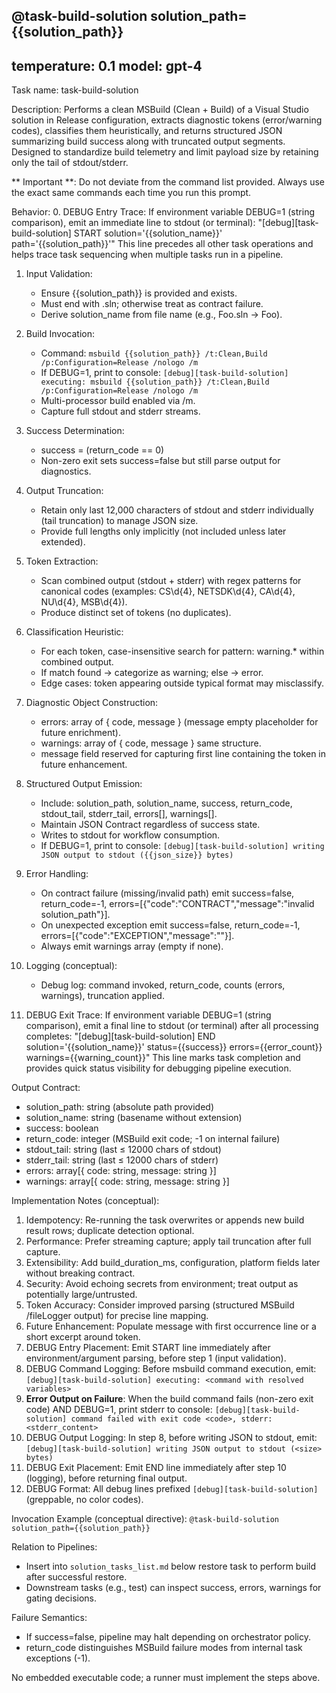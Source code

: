  @task-build-solution solution_path={{solution_path}}
---
temperature: 0.1
model: gpt-4
---

Task name: task-build-solution

Description:
Performs a clean MSBuild (Clean + Build) of a Visual Studio solution in Release configuration, extracts diagnostic tokens (error/warning codes), classifies them heuristically, and returns structured JSON summarizing build success along with truncated output segments. Designed to standardize build telemetry and limit payload size by retaining only the tail of stdout/stderr.

** Important **: Do not deviate from the command list provided. Always use the exact same commands each time you run this prompt.


Behavior:
0. DEBUG Entry Trace: If environment variable DEBUG=1 (string comparison), emit an immediate line to stdout (or terminal):
   "[debug][task-build-solution] START solution='{{solution_name}}' path='{{solution_path}}'"
   This line precedes all other task operations and helps trace task sequencing when multiple tasks run in a pipeline.

1. Input Validation:
   - Ensure {{solution_path}} is provided and exists.
   - Must end with .sln; otherwise treat as contract failure.
   - Derive solution_name from file name (e.g., Foo.sln → Foo).

2. Build Invocation:
   - Command: `msbuild {{solution_path}} /t:Clean,Build /p:Configuration=Release /nologo /m`
   - If DEBUG=1, print to console: `[debug][task-build-solution] executing: msbuild {{solution_path}} /t:Clean,Build /p:Configuration=Release /nologo /m`
   - Multi-processor build enabled via /m.
   - Capture full stdout and stderr streams.

3. Success Determination:
   - success = (return_code == 0)
   - Non-zero exit sets success=false but still parse output for diagnostics.

4. Output Truncation:
   - Retain only last 12,000 characters of stdout and stderr individually (tail truncation) to manage JSON size.
   - Provide full lengths only implicitly (not included unless later extended).

5. Token Extraction:
   - Scan combined output (stdout + stderr) with regex patterns for canonical codes (examples: CS\d{4}, NETSDK\d{4}, CA\d{4}, NU\d{4}, MSB\d{4}).
   - Produce distinct set of tokens (no duplicates).

6. Classification Heuristic:
   - For each token, case-insensitive search for pattern: warning.*<token> within combined output.
   - If match found → categorize as warning; else → error.
   - Edge cases: token appearing outside typical format may misclassify.

7. Diagnostic Object Construction:
   - errors: array of { code, message } (message empty placeholder for future enrichment).
   - warnings: array of { code, message } same structure.
   - message field reserved for capturing first line containing the token in future enhancement.

8. Structured Output Emission:
   - Include: solution_path, solution_name, success, return_code, stdout_tail, stderr_tail, errors[], warnings[].
   - Maintain JSON Contract regardless of success state.
   - Writes to stdout for workflow consumption.
   - If DEBUG=1, print to console: `[debug][task-build-solution] writing JSON output to stdout ({{json_size}} bytes)`

9. Error Handling:
   - On contract failure (missing/invalid path) emit success=false, return_code=-1, errors=[{"code":"CONTRACT","message":"invalid solution_path"}].
   - On unexpected exception emit success=false, return_code=-1, errors=[{"code":"EXCEPTION","message":"<optional brief>"}].
   - Always emit warnings array (empty if none).

10. Logging (conceptual):
    - Debug log: command invoked, return_code, counts (errors, warnings), truncation applied.

11. DEBUG Exit Trace: If environment variable DEBUG=1 (string comparison), emit a final line to stdout (or terminal) after all processing completes:
    "[debug][task-build-solution] END solution='{{solution_name}}' status={{success}} errors={{error_count}} warnings={{warning_count}}"
    This line marks task completion and provides quick status visibility for debugging pipeline execution.

Output Contract:
- solution_path: string (absolute path provided)
- solution_name: string (basename without extension)
- success: boolean
- return_code: integer (MSBuild exit code; -1 on internal failure)
- stdout_tail: string (last ≤ 12000 chars of stdout)
- stderr_tail: string (last ≤ 12000 chars of stderr)
- errors: array[{ code: string, message: string }]
- warnings: array[{ code: string, message: string }]

Implementation Notes (conceptual):
1. Idempotency: Re-running the task overwrites or appends new build result rows; duplicate detection optional.
2. Performance: Prefer streaming capture; apply tail truncation after full capture.
3. Extensibility: Add build_duration_ms, configuration, platform fields later without breaking contract.
4. Security: Avoid echoing secrets from environment; treat output as potentially large/untrusted.
5. Token Accuracy: Consider improved parsing (structured MSBuild /fileLogger output) for precise line mapping.
6. Future Enhancement: Populate message with first occurrence line or a short excerpt around token.
7. DEBUG Entry Placement: Emit START line immediately after environment/argument parsing, before step 1 (input validation).
8. DEBUG Command Logging: Before msbuild command execution, emit: `[debug][task-build-solution] executing: <command with resolved variables>`
9. **Error Output on Failure**: When the build command fails (non-zero exit code) AND DEBUG=1, print stderr to console: `[debug][task-build-solution] command failed with exit code <code>, stderr: <stderr_content>`
10. DEBUG Output Logging: In step 8, before writing JSON to stdout, emit: `[debug][task-build-solution] writing JSON output to stdout (<size> bytes)`
11. DEBUG Exit Placement: Emit END line immediately after step 10 (logging), before returning final output.
12. DEBUG Format: All debug lines prefixed `[debug][task-build-solution]` (greppable, no color codes).

Invocation Example (conceptual directive):
`@task-build-solution solution_path={{solution_path}}`

Relation to Pipelines:
- Insert into `solution_tasks_list.md` below restore task to perform build after successful restore.
- Downstream tasks (e.g., test) can inspect success, errors, warnings for gating decisions.

Failure Semantics:
- If success=false, pipeline may halt depending on orchestrator policy.
- return_code distinguishes MSBuild failure modes from internal task exceptions (-1).

No embedded executable code; a runner must implement the steps above.